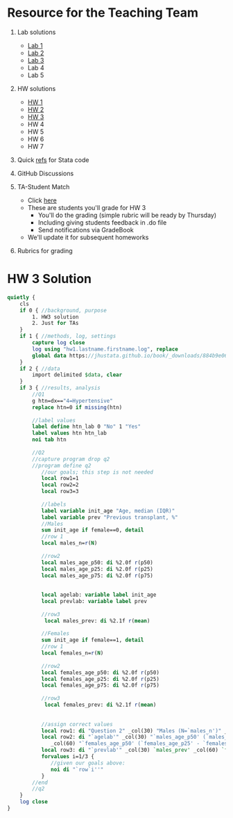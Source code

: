 ﻿# Resource for the Teaching Team 

1. Lab solutions
   - [Lab 1](lab1sol.md) 
   - [Lab 2](lab1sol.md)
   - [Lab 3](lab3sol.md)
   - Lab 4
   - Lab 5
2. HW solutions
   - [HW 1](hw1sol.md)
   - [HW 2](hw2sol.md) 
   - [HW 3](hw3sol.md)
   - HW 4
   - HW 5
   - HW 6
   - HW 7

3. Quick [refs](https://jhustata.github.io/basic/chapter3.html#commands-that-run-without-additional-syntax) for Stata code
4. GitHub Discussions
5. TA-Student Match
   - Click [here](tastudentmatch.md)
   - These are students you'll grade for HW 3
      - You'll do the grading (simple rubric will be ready by Thursday)
      - Including giving students feedback in .do file
      - Send notifications via GradeBook
   - We'll update it for subsequent homeworks
6. Rubrics for grading

# HW 3 Solution

```stata
quietly {
	cls
	if 0 { //background, purpose
		1. HW3 solution
		2. Just for TAs
	}
	if 1 { //methods, log, settings
		capture log close 
		log using "hw1.lastname.firstname.log", replace 
		global data https://jhustata.github.io/book/_downloads/884b9e06eb29f89b1b87da4eab39775d/hw1.txt
	}
	if 2 { //data
		import delimited $data, clear 
	}
	if 3 { //results, analysis
		//Q1
		g htn=dx=="4=Hypertensive"
		replace htn=0 if missing(htn)
		
		//label values
		label define htn_lab 0 "No" 1 "Yes"
		label values htn htn_lab 
		noi tab htn 
		
		//Q2
		//capture program drop q2
		//program define q2
		   //our goals; this step is not needed
		   local row1=1
		   local row2=2
		   local row3=3
		   
		   //labels
		   label variable init_age "Age, median (IQR)"
		   label variable prev "Previous transplant, %"
		   //Males
		   sum init_age if female==0, detail
		   //row 1
		   local males_n=r(N)
		   
		   //row2
		   local males_age_p50: di %2.0f r(p50)
		   local males_age_p25: di %2.0f r(p25)
		   local males_age_p75: di %2.0f r(p75)
		  
		   
		   local agelab: variable label init_age
		   local prevlab: variable label prev 
		   
		   //row3
		    local males_prev: di %2.1f r(mean)
	
		   //Females
		   sum init_age if female==1, detail
		   //row 1
		   local females_n=r(N)
		   
		   //row2
		   local females_age_p50: di %2.0f r(p50)
		   local females_age_p25: di %2.0f r(p25)
		   local females_age_p75: di %2.0f r(p75)
		   
		   //row3
		    local females_prev: di %2.1f r(mean)
	
		   
		   //assign correct values
		   local row1: di "Question 2" _col(30) "Males (N=`males_n')" _col(60) "Females (N=`females_n')"
		   local row2: di "`agelab'" _col(30) "`males_age_p50' (`males_age_p25' - `males_age_p75')" ///
		      _col(60) "`females_age_p50' (`females_age_p25' - `females_age_p75')"
		   local row3: di "`prevlab'" _col(30) `males_prev' _col(60) `females_prev'
		   forvalues i=1/3 {
		      //given our goals above:
			  noi di "`row`i''"	
		   }
		//end 
		//q2
	}
	log close 
}
```
 